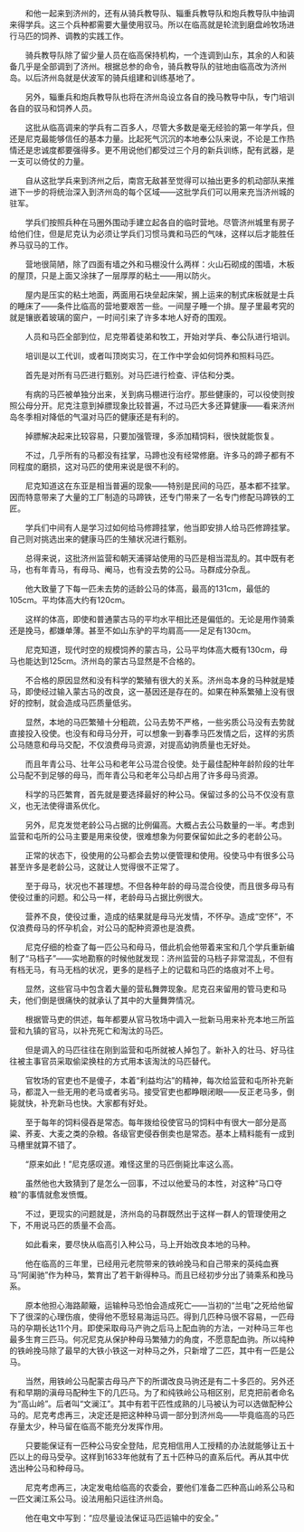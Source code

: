 　　和他一起来到济州的，还有从骑兵教导队、辎重兵教导队和炮兵教导队中抽调来得学兵。这三个兵种都需要大量使用驭马。所以在临高就是轮流到磨盘岭牧场进行马匹的饲养、调教的实践工作。

　　骑兵教导队除了留少量人员在临高保持机构，一个连调到山东，其余的人和装备几乎是全部调到了济州。根据总参的命令，骑兵教导队的驻地由临高改为济州岛。以后济州岛就是伏波军的骑兵组建和训练基地了。

　　另外，辎重兵和炮兵教导队也将在济州岛设立各自的挽马教导中队，专门培训各自的驭马和饲养人员。

　　这批从临高调来的学兵有二百多人，尽管大多数是毫无经验的第一年学兵，但还是尼克最能够信任的基本力量。比起死气沉沉的本地奉公队来说，不论是工作热情还是忠诚度都要强得多。更不用说他们都受过三个月的新兵训练，配有武器，是一支可以倚仗的力量。

　　自从这批学兵来到济州之后，南宫无敌甚至觉得可以抽出更多的机动部队来推进下一步的将统治深入到济州岛的每个区域——这批学兵们可以用来充当济州城的驻军。

　　学兵们按照兵种在马圈外围动手建立起各自的临时营地。尽管济州城里有房子给他们住，但是尼克认为必须让学兵们习惯马粪和马匹的气味，这样以后才能胜任养马驭马的工作。

　　营地很简陋，除了四面有墙之外和马棚没什么两样：火山石砌成的围墙，木板的屋顶，只是上面又涂抹了一层厚厚的粘土——用以防火。

　　屋内是压实的粘土地面，两面用石块垒起床架，搁上运来的制式床板就是士兵的睡床了——条件比临高的营地要艰苦一些。一间屋子睡一个排。屋子里最考究的就是镶嵌着玻璃的窗户，一时间引来了许多本地人好奇的围观。

　　人员和马匹全部到位，尼克带着徒弟和牧工，开始对学兵、奉公队进行培训。

　　培训是以工代训，或者叫顶岗实习，在工作中学会如何饲养和照料马匹。

　　首先是对所有马匹进行甄别。对马匹进行检查、评估和分类。

　　有病的马匹被单独分出来，关到病马棚进行治疗。那些健康的，可以役使则按照公母分开。尼克注意到掉膘现象比较普遍，不过马匹大多还算健康——看来济州岛冬季相对降低的气温对马匹的健康还是有利的。

　　掉膘解决起来比较容易，只要加强管理，多添加精饲料，很快就能恢复。

　　不过，几乎所有的马都没有挂掌，马蹄也没有经常修磨。许多马的蹄子都有不同程度的磨损，这对马匹的使用来说是很不利的。

　　尼克知道这在东亚是相当普遍的现象——特别是民间的马匹，基本都不挂掌。因而特意带来了大量的工厂制造的马蹄铁，还专门带来了一名专门修配马蹄铁的工匠。

　　学兵们中间有人是学习过如何给马修蹄挂掌，他当即安排人给马匹修蹄挂掌。自己则对挑选出来的健康马匹的生殖状况进行甄别。

　　总得来说，这批济州监营和朝天浦驿站使用的马匹是相当混乱的。其中既有老马，也有年青马，有母马、阉马，也有没去势的公马。马群成分杂乱。

　　他大致量了下每一匹未去势的适龄公马的体高，最高的131cm，最低的105cm。平均体高大约有120cm。

　　这样的体高，即使和普通蒙古马的平均水平相比还是偏低的。无论是用作骑乘还是挽马，都嫌单薄。甚至不如山东驴的平均肩高——足足有130cm。

　　尼克知道，现代时空的规模饲养的蒙古马，公马平均体高大概有130cm，母马也能达到125cm。济州岛的蒙古马显然是不合格的。

　　不合格的原因显然和没有科学的繁殖有很大的关系。济州岛本身的马种就是矮马，即使经过输入蒙古马的改良，这一基因还是存在的。如果在种系繁殖上没有很好的控制，就会造成马匹质量低劣。

　　显然，本地的马匹繁殖十分粗疏，公马去势不严格，一些劣质公马没有去势就直接投入役使。也没有和母马分开，可以想象一到春季马匹发情之后，这样的劣质公马随意和母马交配，不仅浪费母马资源，对提高幼驹质量也无好处。

　　而且年青公马、壮年公马和老年公马混合役使。处于最佳配种年龄阶段的壮年公马配不到足够的母马，而年青公马和老年公马却占用了许多母马资源。

　　科学的马匹繁育，首先就是要选择最好的种公马。保留过多的公马不仅没有意义，也无法使得谱系优化。

　　另外，尼克发觉老龄公马占据的比例偏高。大概占去公马数量的一半。考虑到监营和屯所的公马主要是用来役使，很难想象为何要保留如此之多的老龄公马。

　　正常的状态下，役使用的公马都会去势以便管理和使用。役使马中有很多公马甚至许多是老龄公马，这就让人觉得很不正常了。

　　至于母马，状况也不甚理想。不但各种年龄的母马混合役使，而且很多母马有使役过重的问题。和公马一样，老龄母马占据比例很大。

　　营养不良，使役过重，造成的结果就是母马光发情，不怀孕。造成“空怀”，不仅浪费母马的怀孕机会，对公马的配种资源也是浪费。

　　尼克仔细的检查了每一匹公马和母马，借此机会他带着来宝和几个学兵重新编制了“马档子”——实地勘察的时候他就发现：济州监营的马档子非常混乱，不但有有档无马，有马无档的状况，更多的是档子上的记载和马匹的烙痕对不上号。

　　显然，这些官马中包含着大量的营私舞弊现象。尼克召来留用的管马吏和马夫，他们倒是很痛快的就承认了其中的大量舞弊情况。

　　根据管马吏的供述，每年都要从官马牧场中调入一批新马用来补充本地三所监营和九镇的官马，以补充死亡和淘汰的马匹。

　　但是调入的马匹往往在刚到监营和屯所就被人掉包了。新补入的壮马、好马往往被主事官员采取偷梁换柱的方式用本该淘汰的马匹替代。

　　官牧场的官吏也不是傻子，本着“利益均沾”的精神，每次给监营和屯所补充新马，都混入一些无用的老马或者劣马。接受官吏也都睁眼闭眼——反正老马多，倒毙就快，补充新马也快。大家都有好处。

　　至于每年的饲料侵吞是常态。每年拨给役使官马的饲料中有很大一部分是高粱、荞麦、大麦之类的杂粮。各级官吏侵吞倒卖也是常态。基本上精料能有一成到马槽里就算不错了。

　　“原来如此！”尼克感叹道。难怪这里的马匹倒毙比率这么高。

　　虽然他也大致猜到了是怎么一回事，不过以他爱马的本性，对这种“马口夺粮”的事情就愈发愤慨。

　　不过，更现实的问题就是，济州岛的马群既然出于这样一群人的管理使用之下，不用说马匹的质量不会高。

　　如此看来，要尽快从临高引入种公马，马上开始改良本地的马种。

　　他在临高的三年里，已经用元老院带来的铁岭挽马和自己带来的英纯血赛马“阿阑驰”作为种马，繁育出了若干新得种马。而且已经初步分出了骑乘系和挽马系。

　　原本他担心海路颠簸，运输种马恐怕会造成死亡——当初的“兰电”之死给他留下了很深的心理伤痕，使得他不愿轻易海运马匹。得到几匹种马很不容易，一匹母马的孕期长达11个月。即使采取母马产驹之后马上配血驹的方法，一对种马三年也最多生育三匹马。何况尼克从保护种母马繁殖力的角度，不愿意配血驹。所以纯种的铁岭挽马除了最早的大铁小铁这一对种马之外，只新增了二匹，其中有一匹是公马。

　　当然，用铁岭公马配蒙古母马产下的所谓改良马驹还是有二十多匹的。另外还有和早期的滇母马配种生下的几匹马。为了和纯铁岭公马相区别，尼克把前者命名为“高山岭”。后者叫“文澜江”。其中有若干匹性成熟的儿马被认为可以选做配种公马的。尼克考虑再三，决定还是把这种种马调一部分到济州岛——毕竟临高的马匹存量太少，种马留在临高不能充分发挥作用。

　　只要能保证有一匹种公马安全登陆，尼克相信用人工授精的办法就能够让五十匹以上的母马受孕。这样到1633年他就有了五十匹种马的直系后代。再从其中优选出种公马和种母马。

　　尼克考虑再三，决定发电给临高的农委会，要他们准备二匹种高山岭系公马和一匹文澜江系公马。设法用船只运往济州岛。

　　他在电文中写到：“应尽量设法保证马匹运输中的安全。”

